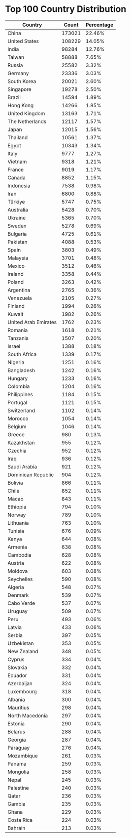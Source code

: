 # Top 100 Country Distribution
| Country | Count | Percentage |
|----|----|----|
| China | 173021 | 22.46% |
| United States | 108229 | 14.05% |
| India | 98284 | 12.76% |
| Taiwan | 58888 | 7.65% |
| Russia | 25582 | 3.32% |
| Germany | 23336 | 3.03% |
| South Korea | 20021 | 2.60% |
| Singapore | 19278 | 2.50% |
| Brazil | 14594 | 1.89% |
| Hong Kong | 14266 | 1.85% |
| United Kingdom | 13163 | 1.71% |
| The Netherlands | 12117 | 1.57% |
| Japan | 12015 | 1.56% |
| Thailand | 10561 | 1.37% |
| Egypt | 10343 | 1.34% |
| Italy | 9777 | 1.27% |
| Vietnam | 9318 | 1.21% |
| France | 9019 | 1.17% |
| Canada | 8852 | 1.15% |
| Indonesia | 7538 | 0.98% |
| Iran | 6800 | 0.88% |
| Türkiye | 5747 | 0.75% |
| Australia | 5428 | 0.70% |
| Ukraine | 5365 | 0.70% |
| Sweden | 5278 | 0.69% |
| Bulgaria | 4725 | 0.61% |
| Pakistan | 4088 | 0.53% |
| Spain | 3803 | 0.49% |
| Malaysia | 3701 | 0.48% |
| Mexico | 3512 | 0.46% |
| Ireland | 3358 | 0.44% |
| Poland | 3263 | 0.42% |
| Argentina | 2765 | 0.36% |
| Venezuela | 2105 | 0.27% |
| Finland | 1994 | 0.26% |
| Kuwait | 1982 | 0.26% |
| United Arab Emirates | 1762 | 0.23% |
| Romania | 1618 | 0.21% |
| Tanzania | 1507 | 0.20% |
| Israel | 1388 | 0.18% |
| South Africa | 1339 | 0.17% |
| Nigeria | 1251 | 0.16% |
| Bangladesh | 1242 | 0.16% |
| Hungary | 1233 | 0.16% |
| Colombia | 1204 | 0.16% |
| Philippines | 1184 | 0.15% |
| Portugal | 1121 | 0.15% |
| Switzerland | 1102 | 0.14% |
| Morocco | 1054 | 0.14% |
| Belgium | 1046 | 0.14% |
| Greece | 980 | 0.13% |
| Kazakhstan | 955 | 0.12% |
| Czechia | 952 | 0.12% |
| Iraq | 936 | 0.12% |
| Saudi Arabia | 921 | 0.12% |
| Dominican Republic | 904 | 0.12% |
| Bolivia | 866 | 0.11% |
| Chile | 852 | 0.11% |
| Macao | 843 | 0.11% |
| Ethiopia | 794 | 0.10% |
| Norway | 789 | 0.10% |
| Lithuania | 763 | 0.10% |
| Tunisia | 676 | 0.09% |
| Kenya | 644 | 0.08% |
| Armenia | 638 | 0.08% |
| Cambodia | 628 | 0.08% |
| Austria | 622 | 0.08% |
| Moldova | 603 | 0.08% |
| Seychelles | 590 | 0.08% |
| Algeria | 548 | 0.07% |
| Denmark | 539 | 0.07% |
| Cabo Verde | 537 | 0.07% |
| Uruguay | 509 | 0.07% |
| Peru | 493 | 0.06% |
| Latvia | 433 | 0.06% |
| Serbia | 397 | 0.05% |
| Uzbekistan | 353 | 0.05% |
| New Zealand | 348 | 0.05% |
| Cyprus | 334 | 0.04% |
| Slovakia | 332 | 0.04% |
| Ecuador | 331 | 0.04% |
| Azerbaijan | 324 | 0.04% |
| Luxembourg | 318 | 0.04% |
| Albania | 300 | 0.04% |
| Mauritius | 298 | 0.04% |
| North Macedonia | 297 | 0.04% |
| Estonia | 290 | 0.04% |
| Belarus | 288 | 0.04% |
| Georgia | 287 | 0.04% |
| Paraguay | 276 | 0.04% |
| Mozambique | 261 | 0.03% |
| Panama | 259 | 0.03% |
| Mongolia | 258 | 0.03% |
| Nepal | 245 | 0.03% |
| Palestine | 240 | 0.03% |
| Qatar | 236 | 0.03% |
| Gambia | 235 | 0.03% |
| Ghana | 229 | 0.03% |
| Costa Rica | 224 | 0.03% |
| Bahrain | 213 | 0.03% |
